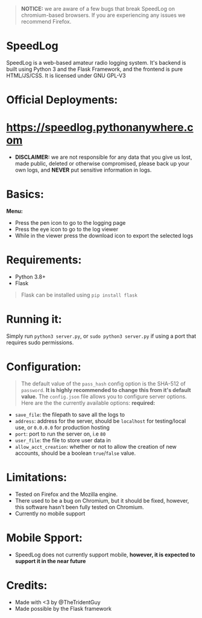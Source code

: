 > **NOTICE:** we are aware of a few bugs that break SpeedLog on 
> chromium-based browsers. If you are experiencing any issues we recommend Firefox.
# SpeedLog
SpeedLog is a web-based amateur radio logging system. 
It's backend is built using Python 3 and the Flask Framework, and 
the frontend is pure HTML/JS/CSS. It is licensed under GNU GPL-V3
# Official Deployments:
# https://speedlog.pythonanywhere.com
- **DISCLAIMER:** we are not responsible for any data that you give us lost, made public, deleted or otherwise compromised, please back up your own logs, and **NEVER** put sensitive information in logs.
# Basics:
**Menu:**
- Press the pen icon to go to the logging page
- Press the eye icon to go to the log viewer
- While in the viewer press the download icon to export the selected logs
# Requirements:
- Python 3.8+
- Flask
> Flask can be installed using `pip install flask`
# Running it:
Simply run `python3 server.py`, or `sudo python3 server.py` if using a port that requires sudo permissions.
# Configuration:
> The default value of the `pass_hash` config option is the SHA-512 of `password`. **It is highly recommended to change this from it's default value.**
The `config.json` file allows you to configure server options. Here are the the currently available options:
**required:**
- `save_file`: the filepath to save all the logs to
- `address`: address for the server, should be `localhost` for testing/local use, or `0.0.0.0` for production hosting
- `port`: port to run the server on, i.e `80`
- `user_file`:  the file to store user data in
- `allow_acct_creation`: whether or not to allow the creation of new accounts,
should be a boolean `true`/`false` value.
# Limitations:
- Tested on Firefox and the Mozilla engine.
- There used to be a bug on Chromium, but it should be fixed, however,
this software hasn't been fully tested on Chromium.
- Currently no mobile support
# Mobile Spport:
- SpeedLog does not currently support mobile, **however, it is expected to support it in the near future**
# Credits:
- Made with <3 by @TheTridentGuy
- Made possible by the Flask framework
